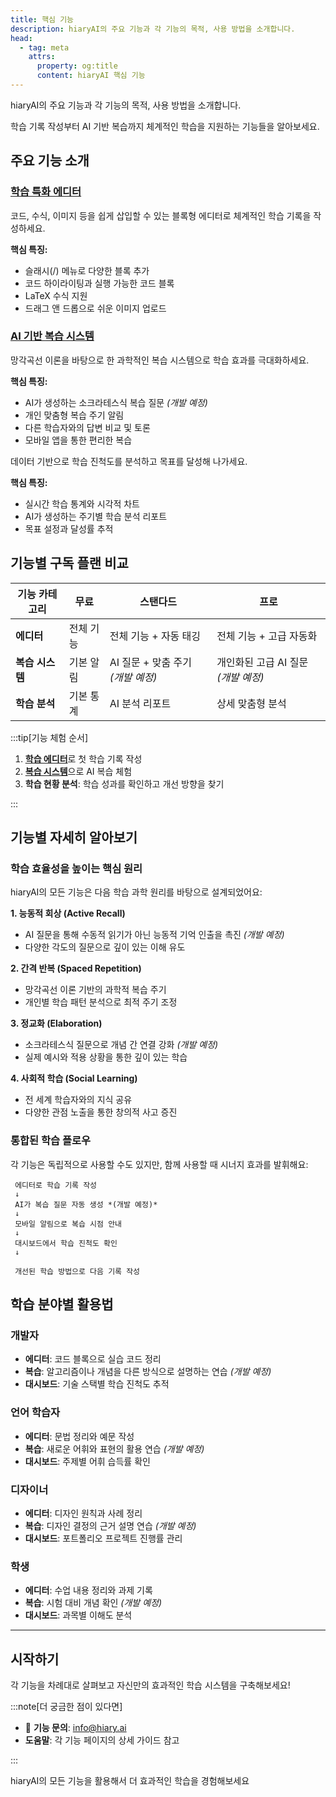 ```yaml
---
title: 핵심 기능
description: hiaryAI의 주요 기능과 각 기능의 목적, 사용 방법을 소개합니다.
head:
  - tag: meta
    attrs:
      property: og:title
      content: hiaryAI 핵심 기능
---
```


hiaryAI의 주요 기능과 각 기능의 목적, 사용 방법을 소개합니다.

학습 기록 작성부터 AI 기반 복습까지 체계적인 학습을 지원하는 기능들을 알아보세요.

## 주요 기능 소개

### [학습 특화 에디터](./editor.mdx)
코드, 수식, 이미지 등을 쉽게 삽입할 수 있는 블록형 에디터로 체계적인 학습 기록을 작성하세요.

**핵심 특징:**
- 슬래시(/) 메뉴로 다양한 블록 추가
- 코드 하이라이팅과 실행 가능한 코드 블록
- LaTeX 수식 지원
- 드래그 앤 드롭으로 쉬운 이미지 업로드

### [AI 기반 복습 시스템](./review-system.mdx)
망각곡선 이론을 바탕으로 한 과학적인 복습 시스템으로 학습 효과를 극대화하세요.

**핵심 특징:**
- AI가 생성하는 소크라테스식 복습 질문 *(개발 예정)*
- 개인 맞춤형 복습 주기 알림
- 다른 학습자와의 답변 비교 및 토론
- 모바일 앱을 통한 편리한 복습


데이터 기반으로 학습 진척도를 분석하고 목표를 달성해 나가세요.

**핵심 특징:**
- 실시간 학습 통계와 시각적 차트
- AI가 생성하는 주기별 학습 분석 리포트
- 목표 설정과 달성률 추적



## 기능별 구독 플랜 비교

| 기능 카테고리 | 무료 | 스탠다드 | 프로 |
|--------------|------|----------|------|
| **에디터** | 전체 기능 | 전체 기능 + 자동 태깅 | 전체 기능 + 고급 자동화 |
| **복습 시스템** | 기본 알림 | AI 질문 + 맞춤 주기 *(개발 예정)* | 개인화된 고급 AI 질문 *(개발 예정)* |
| **학습 분석** | 기본 통계 | AI 분석 리포트 | 상세 맞춤형 분석 |


:::tip[기능 체험 순서]

1. [**학습 에디터**](./editor.mdx)로 첫 학습 기록 작성
2. [**복습 시스템**](./review-system.mdx)으로 AI 복습 체험 
3. **학습 현황 분석**: 학습 성과를 확인하고 개선 방향을 찾기

:::

## 기능별 자세히 알아보기

### 학습 효율성을 높이는 핵심 원리

hiaryAI의 모든 기능은 다음 학습 과학 원리를 바탕으로 설계되었어요:

**1. 능동적 회상 (Active Recall)**
- AI 질문을 통해 수동적 읽기가 아닌 능동적 기억 인출을 촉진 *(개발 예정)*
- 다양한 각도의 질문으로 깊이 있는 이해 유도

**2. 간격 반복 (Spaced Repetition)**
- 망각곡선 이론 기반의 과학적 복습 주기
- 개인별 학습 패턴 분석으로 최적 주기 조정

**3. 정교화 (Elaboration)** 
- 소크라테스식 질문으로 개념 간 연결 강화 *(개발 예정)*
- 실제 예시와 적용 상황을 통한 깊이 있는 학습

**4. 사회적 학습 (Social Learning)**
- 전 세계 학습자와의 지식 공유
- 다양한 관점 노출을 통한 창의적 사고 증진

### 통합된 학습 플로우

각 기능은 독립적으로 사용할 수도 있지만, 함께 사용할 때 시너지 효과를 발휘해요:

```
 에디터로 학습 기록 작성
 ↓
 AI가 복습 질문 자동 생성 *(개발 예정)*
 ↓ 
 모바일 알림으로 복습 시점 안내
 ↓
 대시보드에서 학습 진척도 확인
 ↓

 개선된 학습 방법으로 다음 기록 작성
```

## 학습 분야별 활용법

### 개발자
- **에디터**: 코드 블록으로 실습 코드 정리
- **복습**: 알고리즘이나 개념을 다른 방식으로 설명하는 연습 *(개발 예정)*
- **대시보드**: 기술 스택별 학습 진척도 추적


### 언어 학습자 
- **에디터**: 문법 정리와 예문 작성
- **복습**: 새로운 어휘와 표현의 활용 연습 *(개발 예정)*
- **대시보드**: 주제별 어휘 습득률 확인


### 디자이너
- **에디터**: 디자인 원칙과 사례 정리
- **복습**: 디자인 결정의 근거 설명 연습 *(개발 예정)*
- **대시보드**: 포트폴리오 프로젝트 진행률 관리


### 학생
- **에디터**: 수업 내용 정리와 과제 기록
- **복습**: 시험 대비 개념 확인 *(개발 예정)*
- **대시보드**: 과목별 이해도 분석


---

## 시작하기

각 기능을 차례대로 살펴보고 자신만의 효과적인 학습 시스템을 구축해보세요!

:::note[더 궁금한 점이 있다면]

- 📧 **기능 문의**: info@hiary.ai
- **도움말**: 각 기능 페이지의 상세 가이드 참고

:::

hiaryAI의 모든 기능을 활용해서 더 효과적인 학습을 경험해보세요 
